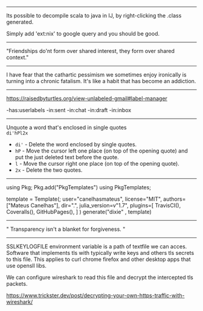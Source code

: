 ___

Its possible to decompile scala to java in IJ, by right-clicking the .class generated.

 Simply add 'ext:nix' to google query and you should be good.

___

"Friendships do'nt form over shared interest, they form over shared context."

___

I have fear that the cathartic pessimism we sometimes enjoy ironically is turning into a chronic fatalism. It's like a habit that has become an addiction.

___


<https://raisedbyturtles.org/view-unlabeled-gmail#label-manager>

-has:userlabels -in:sent -in:chat -in:draft -in:inbox

___

Unquote a word that's enclosed in single quotes  
`di'hPl2x`

- `di'` - Delete the word enclosed by single quotes.
- `hP` - Move the cursor left one place (on top of the opening quote) and put the just deleted text before the quote.
- `l` - Move the cursor right one place (on top of the opening quote).
- `2x` - Delete the two quotes.




___

using Pkg;
Pkg.add("PkgTemplates")
using PkgTemplates;

template = Template(;
    user="canelhasmateus",
    license="MIT",
    authors=["Mateus Canelhas"],
    dir=".",
    julia_version=v"1.7",
    plugins=[
        TravisCI(),
        Coveralls(),
        GitHubPages(),
    ]
)
generate("dixie" , template)

___


"
Transparency isn't a blanket for forgiveness.
"



___


SSLKEYLOGFILE environment variable is a path of textfile we can acces.
Software that implements tls with typically write keys and others tls secrets to this file. This applies to curl chrome firefox and other desktop apps that use opensll libs.

We can configure wireshark to read this file and decrypt the intercepted tls packets.

<https://www.trickster.dev/post/decrypting-your-own-https-traffic-with-wireshark/>
